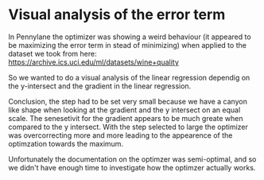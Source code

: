 # Visual analysis of the error term 

In Pennylane the optimizer was showing a weird behaviour (it appeared to be maximizing the error term in stead of minimizing)
 when applied to the dataset we took from here:
<https://archive.ics.uci.edu/ml/datasets/wine+quality>

So we wanted to do a visual analysis of the linear regression dependig on the y-intersect and the gradient in the linear regression.

Conclusion, the step had to be set very small because we have a canyon like shape when looking at the gradient and the y intersect on an equal scale.
The senesetivit for the gradient appears to be much greate when compared to the y intersect. With the step selected to large the optimizer was overcorrecting 
more and more leading to the appearence of the optimzation towards the maximum.

Unfortunately the documentation on the optimzer was semi-optimal, and so we didn't have enough time to investigate how the optimzer actually works.




